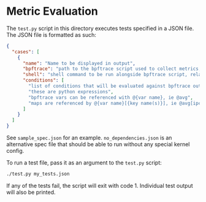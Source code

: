 # Metric Evaluation

The `test.py` script in this directory executes tests specified in a JSON file.
The JSON file is formatted as such:

```json
{
  "cases": [
    {
      "name": "Name to be displayed in output",
      "bpftrace": "path to the bpftrace script used to collect metrics, relative to spec file",
      "shell": "shell command to be run alongside bpftrace script, relative to spec file",
      "conditions": [
        "list of conditions that will be evaluated against bpftrace output",
        "these are python expressions",
        "bpftrace vars can be referenced with @{var name}, ie @avg",
        "maps are referenced by @{var name}[{key name(s)}], ie @avg[ipc_time]"
      ]
    }
  ]
}
```
See `sample_spec.json` for an example. `no_dependencies.json` is an alternative
spec file that should be able to run without any special kernel config.


To run a test file, pass it as an argument to the `test.py` script:

```bash
./test.py my_tests.json
```

If any of the tests fail, the script will exit with code 1. Individual test
output will also be printed.